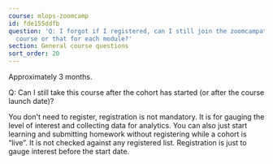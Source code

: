 ```yaml
---
course: mlops-zoomcamp
id: fde155ddfb
question: 'Q: I forgot if I registered, can I still join the zoomcampation of this
  course or that for each module?'
section: General course questions
sort_order: 20
---
```


Approximately 3 months.

Q: Can I still take this course after the cohort has started (or after the course launch date)?

You don't need to register, registration is not mandatory. It is for gauging the level of interest and collecting data for analytics.
You can also just start learning and submitting homework without registering while a cohort is “live”. It is not checked against any registered list. Registration is just to gauge interest before the start date.

